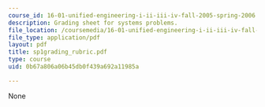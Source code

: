 ```yaml
---
course_id: 16-01-unified-engineering-i-ii-iii-iv-fall-2005-spring-2006
description: Grading sheet for systems problems.
file_location: /coursemedia/16-01-unified-engineering-i-ii-iii-iv-fall-2005-spring-2006/0b67a806a06b45db0f439a692a11985a_sp1grading_rubric.pdf
file_type: application/pdf
layout: pdf
title: sp1grading_rubric.pdf
type: course
uid: 0b67a806a06b45db0f439a692a11985a

---
```

None